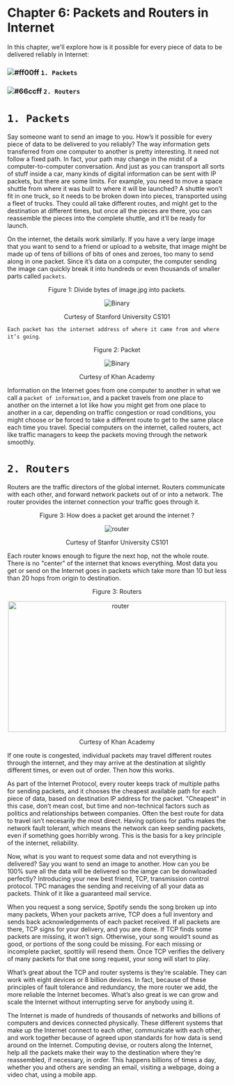 # Chapter 6: Packets and Routers in Internet

In this chapter, we'll explore how is it possible for every piece of data to be delivered reliably in Internet:

### ![#ff00ff](https://placehold.it/15/ff00ff/000000?text=+) `1. Packets`
### ![#66ccff](https://placehold.it/15/66ccff/000000?text=+) `2. Routers`

# `1. Packets`

Say someone want to send an image to you. How’s it possible for every piece of data to be delivered to you reliably? 
The way information gets transferred from one computer to another is pretty interesting. It need not follow a fixed path. In
fact, your path may change in the midst of a computer-to-computer conversation. And just as you can transport all sorts of
stuff inside a car, many kinds of digital information can be sent with IP packets, but there are some limits. For example, you
need to move a space shuttle from where it was built to where it will be launched? A shuttle won’t fit in one truck, so it
needs to be broken down into pieces, transported using a fleet of trucks. They could all take different routes, and might get
to the destination at different times, but once all the pieces are there, you can reassemble the pieces into the complete
shuttle, and it’ll be ready for launch. 

On the internet, the details work similarly. If you have a very large image that you want to send to a friend or upload to a
website, that image might be made up of tens of billions of bits of ones and zeroes, too many to send along in one packet.
Since it’s data on a computer, the computer sending the image can quickly break it into hundreds or even thousands of smaller
parts called `packets`.  

<p align="center">
   Figure 1: Divide bytes of image.jpg into packets.
</p>

<p align="center">
  <img src="https://github.com/XinYangSAU/CSCI1101-Intro-to-Computing/blob/master/Images/packets.png" alt="Binary"/>
</p>

<p align="center">
   Curtesy of Stanford University CS101
</p>

`Each packet has the internet address of where it came from and where it’s going`.

<p align="center">
   Figure 2: Packet
</p>

<p align="center">
  <img src="https://github.com/XinYangSAU/CSCI1101-Intro-to-Computing/blob/master/Images/packet.png" alt="Binary"/>
</p>

<p align="center">
   Curtesy of Khan Academy
</p>

Information on the Internet goes from one computer to another in what we call a `packet of information`, and a packet travels
from one place to another on the internet a lot like how you might get from one place to another in a car, depending on
traffic congestion or road conditions, you might choose or be forced to take a different route to get to the same place each
time you travel. Special computers on the internet, called routers, act like traffic managers to keep the packets moving
through the network smoothly. 

# `2. Routers`

Routers are the traffic directors of the global internet. Routers communicate with each other, and forward network packets out
of or into a network. The router provides the internet connection your traffic goes through it.

<p align="center">
   Figure 3: How does a packet get around the internet ?
</p>

<p align="center">
  <img src="https://github.com/XinYangSAU/CSCI1101-Intro-to-Computing/blob/master/Images/router2.png" alt="router"/>
</p>

<p align="center">
   Curtesy of Stanfor University CS101
</p>

Each router knows enough to figure the next hop, not the whole route. There is no "center" of the internet that knows
everything. Most data you get or send on the Internet goes in packets which take more than 10 but less than 20 hops from
origin to destination.

<p align="center">
   Figure 3: Routers
</p>

<p align="center">
  <img height = "300px" width = "500px" src="https://github.com/XinYangSAU/CSCI1101-Intro-to-Computing/blob/master/Images/routers.png" alt="router"/>
</p>

<p align="center">
   Curtesy of Khan Academy
</p>

If one route is congested, individual packets may travel different routes through the internet, and they may arrive at the
destination at slightly different times, or even out of order. Then how this works. 

As part of the Internet Protocol, every router keeps track of multiple paths for sending packets, and it chooses the cheapest
available path for each piece of data, based on destination IP address for the packet. "Cheapest" in this case, don’t mean
cost, but time and non-technical factors such as politics and relationships between companies. Often the best route for data
to travel isn’t necesarily the most direct. Having options for paths makes the network fault tolerant, which means the network
can keep sending packets, even if something goes horribly wrong. This is the basis for a key principle of the internet,
reliability. 

Now, what is you want to request some data and not everything is delivered? Say you want to send an image to another. How can
you be 100% sure all the data will be delivered so the iamge can be donwloaded perfectly? Introducing your new best friend,
TCP, transmission control protocol. TPC manages the sending and receiving of all your data as packets. Think of it like a
guaranteed mail service. 

When you request a song service, Spotify sends the song broken up into many packets, When your packets arrive, TCP does a full 
inventory and sends back acknowledgements of each packet received. If all packets are there, TCP signs for your delivery, and 
you are done. If TCP finds some packets are missing, it won’t sign. Otherwise, your song would’t sound as good, or portions of 
the song could be missing. For each missing or incomplete packet, spottily will resend them. Once TCP verifies the delivery of
many packets for that one song request, your song will start to play. 

What’s great about the TCP and router systems is they’re scalable. They can work with eight devices or 8 billion devices. In
fact, because of these principles of fault tolerance and redundancy, the more router we add, the more reliable the Internet
becomes. What’s also great is we can grow and scale the Internet without interrupting serve for anybody using it. 

The Internet is made of hundreds of thousands of networks and billions of computers and devices connected physically. These
different systems that make up the Internet connect to each other, communicate with each other, and work together because of
agreed upon standards for how data is send around on the Internet. Computing devise, or routers along the Internet, help all
the packets make their way to the destination where they’re reassembled, if necessary, in order. This happens billions of
times a day, whether you and others are sending an email, visiting a webpage, doing a video chat, using a mobile app. 












